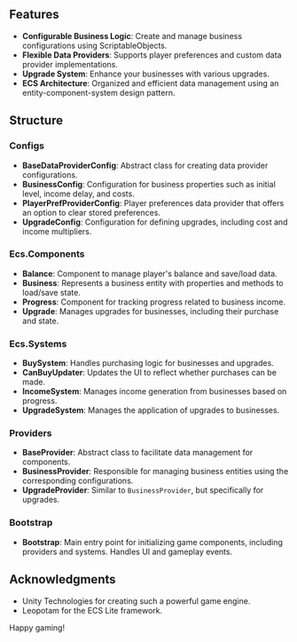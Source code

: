 ## Features

- **Configurable Business Logic**: Create and manage business configurations using ScriptableObjects.
- **Flexible Data Providers**: Supports player preferences and custom data provider implementations.
- **Upgrade System**: Enhance your businesses with various upgrades.
- **ECS Architecture**: Organized and efficient data management using an entity-component-system design pattern.

## Structure

### Configs

- **BaseDataProviderConfig**: Abstract class for creating data provider configurations.
- **BusinessConfig**: Configuration for business properties such as initial level, income delay, and costs.
- **PlayerPrefProviderConfig**: Player preferences data provider that offers an option to clear stored preferences.
- **UpgradeConfig**: Configuration for defining upgrades, including cost and income multipliers.

### Ecs.Components

- **Balance**: Component to manage player's balance and save/load data.
- **Business**: Represents a business entity with properties and methods to load/save state.
- **Progress**: Component for tracking progress related to business income.
- **Upgrade**: Manages upgrades for businesses, including their purchase and state.

### Ecs.Systems

- **BuySystem**: Handles purchasing logic for businesses and upgrades.
- **CanBuyUpdater**: Updates the UI to reflect whether purchases can be made.
- **IncomeSystem**: Manages income generation from businesses based on progress.
- **UpgradeSystem**: Manages the application of upgrades to businesses.

### Providers

- **BaseProvider**: Abstract class to facilitate data management for components.
- **BusinessProvider**: Responsible for managing business entities using the corresponding configurations.
- **UpgradeProvider**: Similar to `BusinessProvider`, but specifically for upgrades.

### Bootstrap

- **Bootstrap**: Main entry point for initializing game components, including providers and systems. Handles UI and gameplay events.

## Acknowledgments

- Unity Technologies for creating such a powerful game engine.
- Leopotam for the ECS Lite framework.

Happy gaming!
